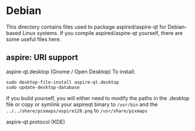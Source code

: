 
Debian
====================
This directory contains files used to package aspired/aspire-qt
for Debian-based Linux systems. If you compile aspired/aspire-qt yourself, there are some useful files here.

## aspire: URI support ##


aspire-qt.desktop  (Gnome / Open Desktop)
To install:

	sudo desktop-file-install aspire-qt.desktop
	sudo update-desktop-database

If you build yourself, you will either need to modify the paths in
the .desktop file or copy or symlink your aspireqt binary to `/usr/bin`
and the `../../share/pixmaps/aspire128.png` to `/usr/share/pixmaps`

aspire-qt.protocol (KDE)


